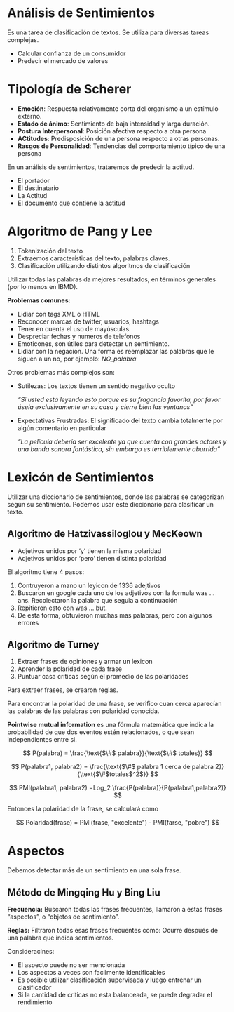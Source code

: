 # Análisis de Sentimientos

Es una tarea de clasificación de textos. Se utiliza para diversas tareas complejas.

- Calcular confianza de un consumidor
- Predecir el mercado de valores

# Tipología de Scherer

- **Emoción**: Respuesta relativamente corta del organismo a un estímulo externo.
- **Estado de ánimo**: Sentimiento de baja intensidad y larga duración.
- **Postura Interpersonal**: Posición afectiva respecto a otra persona
- **ACtitudes**: Predisposición de una persona respecto a otras personas.
- **Rasgos de Personalidad**: Tendencias del comportamiento típico de una persona

En un análisis de sentimientos, trataremos de predecir la actitud.

- El portador
- El destinatario
- La Actitud
- El documento que contiene la actitud

# Algoritmo de Pang y Lee

1. Tokenización del texto
2. Extraemos características del texto, palabras claves.
3. Clasificación utilizando distintos algoritmos de clasificación

Utilizar todas las palabras da mejores resultados, en términos generales (por lo menos en IBMD). 

**Problemas comunes:**

- Lidiar con tags XML o HTML
- Reconocer marcas de twitter, usuarios, hashtags
- Tener en cuenta el uso de mayúsculas.
- Despreciar fechas y numeros de telefonos
- Emoticones, son útiles para detectar un sentimiento.
- Lidiar con la negación. Una forma es reemplazar las palabras que le siguen a un no, por ejemplo: *NO_palabra*

Otros problemas más complejos son:

- Sutilezas: Los textos tienen un sentido negativo oculto
    
    *“Si usted está leyendo esto porque es su fragancia favorita, por favor úsela exclusivamente en su casa y cierre bien las ventanas”*
    
- Expectativas Frustradas: El significado del texto cambia totalmente por algún comentario en particular
    
    *“La película debería ser excelente ya que cuenta con grandes actores y una banda sonora fantástica, sin embargo es terriblemente aburrida”*
    

# Lexicón de Sentimientos

Utilizar una diccionario de sentimientos, donde las palabras se categorizan según su sentimiento. Podemos usar este diccionario para clasificar un texto.

## Algoritmo de Hatzivassiloglou y MecKeown

- Adjetivos unidos por ‘y’ tienen la misma polaridad
- Adjetivos unidos por ‘pero’ tienen distinta polaridad

El algoritmo tiene 4 pasos:

1. Contruyeron a mano un leyicon de 1336 adejtivos
2. Buscaron en google cada uno de los adjetivos con la formula was … ans. Recolectaron la palabra que seguia a continuación
3. Repitieron esto con was … but. 
4. De esta forma, obtuvieron muchas mas palabras, pero con algunos errores

## Algoritmo de Turney

1. Extraer frases de opiniones y armar un lexicon
2. Aprender la polaridad de cada frase
3. Puntuar casa críticas según el promedio de las polaridades

Para extraer frases, se crearon reglas. 

Para encontrar la polaridad de una frase, se verifico cuan cerca aparecían las palabras de las palabras con polaridad conocida.

********************************************************Pointwise mutual information******************************************************** es una fórmula matemática que indica la probabilidad de que dos eventos estén relacionados, o que sean independientes entre si.

$$
P(palabra) = \frac{\text{$\#$ palabra}}{\text{$\#$ totales}}
$$

$$
P(palabra1, palabra2) = \frac{\text{$\#$ palabra 1 cerca de palabra 2}}{\text{$\#$totales$^2$}}
$$

$$
PMI(palabra1, palabra2) =Log_2 \frac{P(palabra)}{P(palabra1,palabra2)}
$$

Entonces la polaridad de la frase, se calculará como

$$
Polaridad(frase) = PMI(frase, "excelente") - PMI(farse, "pobre")
$$

# Aspectos

Debemos detectar más de un sentimiento en una sola frase.

## Método de Mingqing Hu y Bing Liu

************************Frecuencia:************************ Buscaron todas las frases frecuentes, llamaron a estas frases “aspectos”, o “objetos de sentimiento”.

****************Reglas:**************** Filtraron todas esas frases frecuentes como: Ocurre después de una palabra que indica sentimientos.

Consideracines:

- El aspecto puede no ser mencionada
- Los aspectos a veces son facilmente identificables
- Es posible utilizar clasificación supervisada y luego entrenar un clasificador
- Si la cantidad de criticas no esta balanceada, se puede degradar el rendimiento